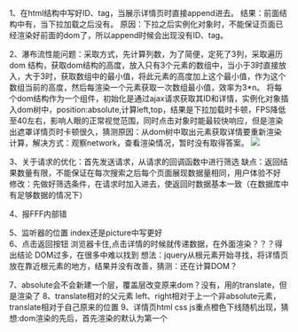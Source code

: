 1、在html结构中写好ID、tag，当展示详情页时直接append进去。
 结果：前面结构中有，当下拉加载之后没有。
 原因：下拉之后实例化对象时，不能保证页面已经渲染好前面的dom了，所以append时候会出现没有ID、tag。

2、瀑布流性能问题：采取方式，先计算列数，为了简便，定死了3列，采取遍历dom 结构，获取dom结构的高度，放入只有3个元素的数组中，当小于3时直接放入，大于3时，获取数组中的最小值，将此元素的高度加上这个最小值，作为这个数组当前的高度，然后每渲染一个元素获取一次数组最小值，效率为3*n。
将每个dom结构作为一个组件，初始化是通过ajax请求获取其ID和详情，实例化对象插入dom树中，position:absolute,计算left,top，结果是下拉加载时卡顿，FPS降低至40左右，影响人眼的正常视觉范围，同时点击对象时能最较快响应，但是渲染出遮罩详情页时卡顿很久，猜测原因：从dom树中取出元素获取详情要重新渲染计算，解决方式：观察network，查看渲染情况，暂时没有取得答案。
![](http://i.imgur.com/irnYKGb.png)

3、关于请求的优化：首先发送请求，从请求的回调函数中进行筛选
缺点：返回结果数量有限，不能保证在每次搜索之后每个页面展现数据量相同，用户体验不好
修改：先做好筛选条件，在请求时加入进去，使返回时数据基本一致（在数据库中有足够数据的情况下）

4、报FFF内部错

5、监听器的位置  index还是picture中写更好  
6、点击返回按钮  浏览器卡住,点击详情的时候就传递数据，在外面渲染？？？得出结论 DOM过多，在很多中难以找到
想法：jquery从根元素开始寻找，将详情页放在靠近根元素的地方，结果并没有改善，猜测：还在计算DOM？

7、absolute会不会新建一个层，覆盖层改变原来dom？没有，用的translate，但是渲染了
8、translate相对的父元素
left、right相对于上一个非absolute元素，translate相对于自己原来的位置
9、详情页html css js重点橙色下线随机出现，猜想:dom渲染的先后，首先渲染的默认为第一个
